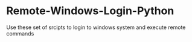 # Remote-Windows-Login-Python
Use these set of srcipts to login to windows system and execute remote commands
